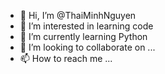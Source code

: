 - 👋 Hi, I’m @ThaiMinhNguyen
- 👀 I’m interested in learning code
- 🌱 I’m currently learning Python
- 💞️ I’m looking to collaborate on ...
- 📫 How to reach me ...

<!---
ThaiMinhNguyen/ThaiMinhNguyen is a ✨ special ✨ repository because its `README.md` (this file) appears on your GitHub profile.
You can click the Preview link to take a look at your changes.
--->
